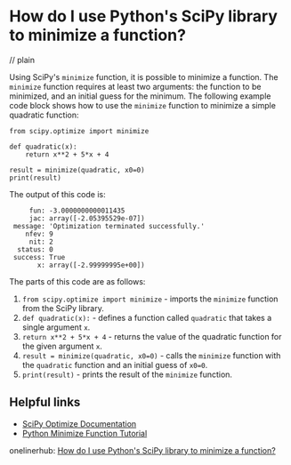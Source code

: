 # How do I use Python's SciPy library to minimize a function?
// plain

Using SciPy's `minimize` function, it is possible to minimize a function. The `minimize` function requires at least two arguments: the function to be minimized, and an initial guess for the minimum. The following example code block shows how to use the `minimize` function to minimize a simple quadratic function:

```
from scipy.optimize import minimize

def quadratic(x):
    return x**2 + 5*x + 4

result = minimize(quadratic, x0=0)
print(result)
```

The output of this code is:

```
     fun: -3.0000000000011435
     jac: array([-2.05395529e-07])
 message: 'Optimization terminated successfully.'
    nfev: 9
     nit: 2
  status: 0
 success: True
       x: array([-2.99999995e+00])
```

The parts of this code are as follows:

1. `from scipy.optimize import minimize` - imports the `minimize` function from the SciPy library.
2. `def quadratic(x):` - defines a function called `quadratic` that takes a single argument `x`.
3. `return x**2 + 5*x + 4` - returns the value of the quadratic function for the given argument `x`.
4. `result = minimize(quadratic, x0=0)` - calls the `minimize` function with the `quadratic` function and an initial guess of `x0=0`.
5. `print(result)` - prints the result of the `minimize` function.

## Helpful links

- [SciPy Optimize Documentation](https://docs.scipy.org/doc/scipy/reference/optimize.html)
- [Python Minimize Function Tutorial](https://www.python-course.eu/python3_minimize_function.php)

onelinerhub: [How do I use Python's SciPy library to minimize a function?](https://onelinerhub.com/python-scipy/how-do-i-use-python-s-scipy-library-to-minimize-a-function)